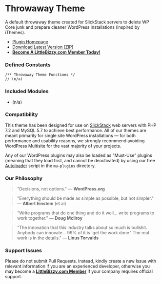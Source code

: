 # Throwaway Theme

A default throwaway theme created for SlickStack servers to delete WP Core junk and prepare cleaner WordPress installations (inspired by iThemes).

* [Plugin Homepage](https://github.com/littlebizzy/throwaway-theme)
* [Download Latest Version (ZIP)](https://github.com/littlebizzy/throwaway-theme/archive/v1.0.0.zip)
* [**Become A LittleBizzy.com Member Today!**](https://www.littlebizzy.com/members)

### Defined Constants

    /** Throwaway Theme Functions */
    // (n/a)
    
### Included Modules

* (n/a)

### Compatibility

This theme has been designed for use on [SlickStack](https://slickstack.io) web servers with PHP 7.2 and MySQL 5.7 to achieve best performance. All of our themes are meant primarily for single site WordPress installations — for both performance and usability reasons, we strongly recommend avoiding WordPress Multisite for the vast majority of your projects.

Any of our WordPress plugins may also be loaded as "Must-Use" plugins (meaning that they load first, and cannot be deactivated) by using our free [Autoloader](https://github.com/littlebizzy/autoloader) script in the `mu-plugins` directory.

### Our Philosophy

> "Decisions, not options." — **WordPress.org**

> "Everything should be made as simple as possible, but not simpler." — **Albert Einstein** (et al)

> "Write programs that do one thing and do it well... write programs to work together." — **Doug McIlroy**

> "The innovation that this industry talks about so much is bullshit. Anybody can innovate... 99% of it is 'get the work done.' The real work is in the details." — **Linus Torvalds**

### Support Issues

Please do not submit Pull Requests. Instead, kindly create a new Issue with relevant information if you are an experienced developer, otherwise you may become a [**LittleBizzy.com Member**](https://www.littlebizzy.com/members) if your company requires official support.
